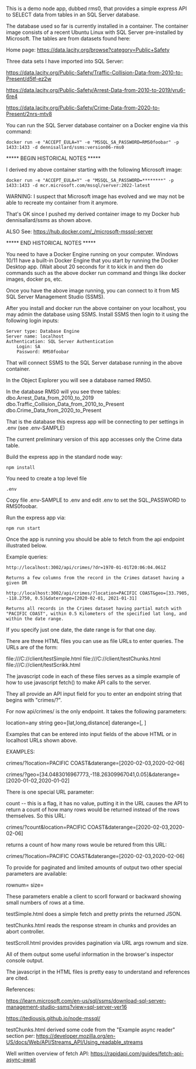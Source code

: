 This is a demo node app, dubbed rms0, that provides a simple express API to SELECT data from tables in an SQL Server database.

The database used so far is currently installed in a container.  The container image consists of a recent Ubuntu Linux with SQL Server pre-installed by Microsoft.  The tables are from datasets found here:


Home page: https://data.lacity.org/browse?category=Public+Safety

Three data sets I have imported into SQL Server:

https://data.lacity.org/Public-Safety/Traffic-Collision-Data-from-2010-to-Present/d5tf-ez2w

https://data.lacity.org/Public-Safety/Arrest-Data-from-2010-to-2019/yru6-6re4

https://data.lacity.org/Public-Safety/Crime-Data-from-2020-to-Present/2nrs-mtv8


You can run the SQL Server database container on a Docker engine via this command:

```
docker run -e "ACCEPT_EULA=Y" -e "MSSQL_SA_PASSWORD=RMS0foobar" -p 1433:1433 -d dennisallard/ssms:version06-rms0
```

***** BEGIN HISTORICAL NOTES *****

I derived my above container starting with the following Microsoft image:

```
docker run -e "ACCEPT_EULA=Y" -e "MSSQL_SA_PASSWORD=********" -p 1433:1433 -d mcr.microsoft.com/mssql/server:2022-latest
```

WARNING: I suspect that Microsoft image has evolved and we may not be able to recreate my container from it anymore.

That's OK since I pushed my derived container image to my Docker hub dennisallard/ssms as shown above.


ALSO See:
https://hub.docker.com/_/microsoft-mssql-server

***** END HISTORICAL NOTES *****


You need to have a Docker Engine running on your computer.  Windows 10/11 have a built-in Docker Engine that you start by running the Docker Desktop app.  (Wait about 20 seconds for it to kick in and then do commands such as  the above docker run command and things like docker images, docker ps, etc.

Once you have the above image running, you can connect to it from MS SQL Server Management Studio (SSMS).

After you install and docker run the above container on your localhost, you may admin the database using SSMS. Install SSMS then login to it using the following login inputs:

    Server type: Database Engine
    Server name: localhost
    Authentication: SQL Server Authentication
        Login: SA
        Password: RMS0foobar

That will connect SSMS to the SQL Server database running in the above container.

In the Object Explorer you will see a database named RMS0.

In the database RMS0 will you see three tables:
    dbo.Arrest_Data_from_2010_to_2019
    dbo.Traffic_Collision_Data_from_2010_to_Present
    dbo.Crime_Data_from_2020_to_Present


That is the database this express app will be connecting to per settings in .env (see .env-SAMPLE)

The current preliminary version of this app accesses only the Crime data table.

Build the express app in the standard node way:

    npm install

You need to create a top level file

    .env

Copy file .env-SAMPLE to .env and edit .env to set the SQL_PASSWORD to RMS0foobar.

Run the express app via:

    npm run start


Once the app is running you should be able to fetch from the api endpoint illustrated below.

Example queries:

```
http://localhost:3002/api/crimes/?dr=1970-01-01T20:06:04.061Z
```

    Returns a few columns from the record in the Crimes dataset having a given DR

```
http://localhost:3002/api/crimes/?location=PACIFIC COAST&geo=[33.7905, -118.2750, 0.5]&daterange=[2020-02-01, 2021-01-31]
```

    Returns all records in the Crimes dataset having partial match with "PACIFIC COAST", within 0.5 Kilometers of the specified lat long, and within the date range.

If you specify just one date, the date range is for that one day.

There are three HTML files you can use as file URLs to enter queries.  The URLs are of the form:

file:///C:/<PATH TO THIS REPO>/client/testSimple.html
file:///C:/<PATH TO THIS REPO>/client/testChunks.html
file:///C:/<PATH TO THIS REPO>/client/testScrikk.html

The  javascript code in each of these files serves as a simple example of how to use javascript fetch() to make API calls to the server.

They all provide an API input field for you to enter an endpoint string that begins with "crimes/?".

For now api/crimes/ is the only endpoint.  It takes the following parameters:

location=any string
geo=[lat,long,distance]
daterange=[<start date>, <end date>]

Examples that can be entered into input fields of the above HTML or in localhost URLs shown above.

EXAMPLES:

crimes/?location=PACIFIC COAST&daterange=[2020-02-03,2020-02-06]

crimes/?geo=[34.0483016967773,-118.26309967041,0.05]&daterange=[2020-01-02,2020-01-02]


There is one special URL  parameter:

count -- this is a flag, it has no value, putting it in the URL causes the API to return a count of how many rows would be returned instead of the rows themselves. So this URL:

crimes/?count&location=PACIFIC COAST&daterange=[2020-02-03,2020-02-06]

returns a count of how many rows woule be retured from this URL:

crimes/?location=PACIFIC COAST&daterange=[2020-02-03,2020-02-06]

To provide for paginated and limited amounts of output two other special parameters are available:

rownum=<starting row number>
size=<number of rows to return>

These parameters enable a client to scorll  forward or backward showing small numbers of rows at a time.



testSimple.html does a simple fetch and pretty prints the returned JSON.

testChunks.html reads the response stream in chunks and provides an abort controller.

testScroll.html provides provides pagination via URL args rownum and size.

All of them output some useful information in the browser's inspector console output.

The javascript in the HTML files is pretty easy to understand and references are cited.


References:

https://learn.microsoft.com/en-us/sql/ssms/download-sql-server-management-studio-ssms?view=sql-server-ver16

https://tediousjs.github.io/node-mssql/


testChunks.html derived some code from the "Example async reader" section per:
https://developer.mozilla.org/en-US/docs/Web/API/Streams_API/Using_readable_streams


Well written overview of fetch API:
https://rapidapi.com/guides/fetch-api-async-await